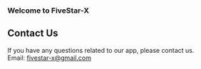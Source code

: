 ### Welcome to FiveStar-X<br>

## Contact Us<br>
If you have any questions related to our app, please contact us.<br>
Email: <fivestar-x@gmail.com>
